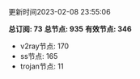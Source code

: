 更新时间2023-02-08 23:55:06

**总订阅: 73**
**总节点: 935**
**有效节点: 346**
- v2ray节点: 170
- ss节点: 165
- trojan节点: 11
